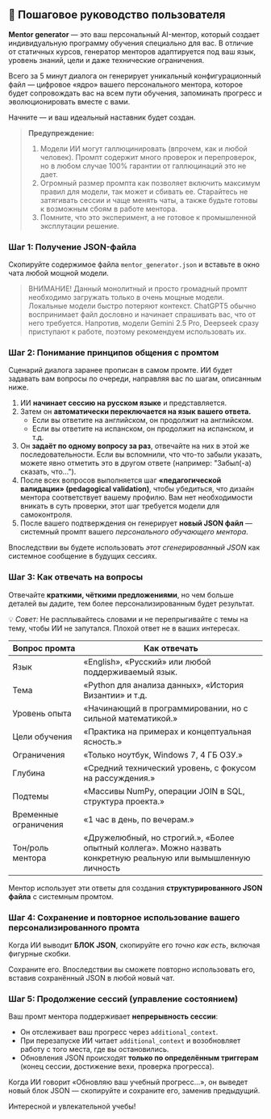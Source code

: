 ## 🚀 Пошаговое руководство пользователя

**Mentor generator** — это ваш персональный AI-ментор, который создает индивидуальную программу обучения специально для вас. В отличие от статичных курсов, генератор менторов адаптируется под ваш язык, уровень знаний, цели и даже технические ограничения. 

Всего за 5 минут диалога он генерирует уникальный конфигурационный файл — цифровое «ядро» вашего персонального ментора, которое будет сопровождать вас на всем пути обучения, запоминать прогресс и эволюционировать вместе с вами.

Начните — и ваш идеальный наставник будет создан.

> **Предупреждение:**
> 1. Модели ИИ могут галлюцинировать (впрочем, как и любой человек). Промпт содержит много проверок и перепроверок, но в любом случае 100% гарантии от галлюцинаций это не дает.
> 1. Огромный размер промпта как позволяет включить максимум правил для модели, так может и сбивать ее. Старайтесь не затягивать сессии и чаще менять чаты, а также будьте готовы к возможным сбоям в работе ментора.
> 1. Помните, что это эксперимент, а не готовое к промышленной эксплутации решение.

### Шаг 1: Получение JSON-файла

Скопируйте содержимое файла `mentor_generator.json` и вставьте в окно чата любой мощной модели.

> ВНИМАНИЕ! Данный монолитный и просто громадный промпт необходимо загружать только в очень мощные модели. Локальные модели быстро потеряют контекст.
> ChatGPT5 обычно воспринимает файл дословно и начинает спрашивать вас, что от него требуется. Напротив, модели Gemini 2.5 Pro, Deepseek сразу приступают к работе, поэтому рекомендуем использовать их.

### Шаг 2: Понимание принципов общения с промтом

Сценарий диалога заранее прописан в самом промте. ИИ будет задавать вам вопросы по очереди, направляя вас по шагам, описанным ниже.

1. ИИ **начинает сессию на русском языке** и представляется.
2. Затем он **автоматически переключается на язык вашего ответа.**
   * Если вы ответите на английском, он продолжит на английском.
   * Если вы ответите на испанском, он продолжит на испанском, и т.д.
3. Он **задаёт по одному вопросу за раз**, отвечайте на них в этой же последовательности. Если вы вспомнили, что что-то забыли указать, можете явно отметить это в другом ответе (например: "Забыл(-а) сказать, что...").
4. После всех вопросов выполняется шаг **«педагогической валидации» (pedagogical validation)**, чтобы убедиться, что дизайн ментора соответствует вашему профилю. Вам нет необходимости вникать в суть проверки, этот шаг требуется модели для самоконтроля.
5. После вашего подтверждения он генерирует **новый JSON файл** — системный промпт вашего *персонального обучающего ментора*.

Впоследствии вы будете использовать *этот сгенерированный JSON* как системное сообщение в будущих сессиях.

### Шаг 3: Как отвечать на вопросы

Отвечайте **краткими, чёткими предложениями**, но чем больше деталей вы дадите, тем более персонализированным будет результат.

💡 *Совет:* Не расплывайтесь словами и не перепрыгивайте с темы на тему, чтобы ИИ не запутался. Плохой ответ не в ваших интересах.

| Вопрос промта     | Как отвечать                                                       |
| ----------------- | -----------------------------------------------------------------|
| Язык              | «English», «Русский» или любой поддерживаемый язык.              |
| Тема              | «Python для анализа данных», «История Византии» и т.д.           |
| Уровень опыта     | «Начинающий в программировании, но с сильной математикой.»       |
| Цели обучения     | «Практика на примерах и концептуальная ясность.»                 |
| Ограничения       | «Только ноутбук, Windows 7, 4 ГБ ОЗУ.»                           |
| Глубина           | «Средний технический уровень, с фокусом на рассуждения.»         |
| Подтемы           | «Массивы NumPy, операции JOIN в SQL, структура проекта.»         |
| Временные ограничения | «1 час в день, по вечерам.»                                  |
| Тон/роль ментора       | «Дружелюбный, но строгий.», «Более опытный коллега». Можно назвать конкретную реальную или вымышленную личность              |

Ментор использует эти ответы для создания **структурированного JSON файла** с системным промтом.

### Шаг 4: Сохранение и повторное использование вашего персонализированного промта

Когда ИИ выводит **БЛОК JSON**, скопируйте его *точно как есть*, включая фигурные скобки.

Сохраните его. Впоследствии вы сможете повторно использовать его, вставив сохранённый JSON в любой новый чат.

### Шаг 5: Продолжение сессий (управление состоянием)

Ваш промт ментора поддерживает **непрерывность сессии**:

* Он отслеживает ваш прогресс через `additional_context`.
* При перезапуске ИИ читает `additional_context` и возобновляет работу с того места, где вы остановились.
* Обновления JSON происходят **только по определённым триггерам** (конец сессии, достижение вехи, проверка прогресса).

Когда ИИ говорит «Обновляю ваш учебный прогресс…», он выведет новый блок JSON — скопируйте и сохраните его, заменив предыдущий.

Интересной и увлекательной учебы!
